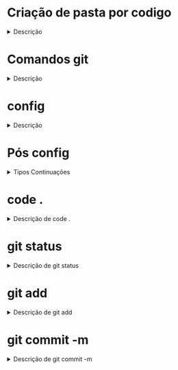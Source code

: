 # Criação de pasta por codigo
<details>
<summary>Descrição</summary>
mkdir (nome da pasta).
</details>

# Comandos git
<details>
<summary>Descrição</summary>
 Para que serve o 'git', ele serve para dar um comando no github.
</details>

# config
<details>
<summary>Descrição</summary>
seve para aplicar uma configuração.
</details>

# Pós config
<details>
<summary>Tipos Continuações</summary>

### --list
<details>
<summary>Descrição de --list</summary>
Lista as configurações.
</details>

### --local
<details>
<summary>Descrição de --local</summary>
faz uma cofiguração apenas no projeto atual.
</details>

### --global
<details>
<summary>Descrição de --global</summary>
faz uma configuração em todos os projeto.
</details>

# Configuração de projeto
<details>
<summary>Continuação das configurações dos projetos</summary>

### --use.email (email)
<details>
<summary>Descrição de --user.emai</summary>
Adiciona o email do autor
</details>

### --user.name (name)
<details>
<summary>Descrição de --user.name</summary>
Adiciona o nome do altor
</details>
</details>
</details>

# code .
<details>
<summary>Descrição de code .</summary>
Abre a Visual Code dentro da pasta atual.
</details>

# git status
<details>
<summary>Descrição de git status</summary>
mostra os arqivos com verções diferentes em vermelho e os com mesma verção em verde.
</details>

# git add
<details>
<summary>Descrição de git add</summary>
Rastreia os arquivos tem comoo rastrear um unico arquivo ou ratrear todos de uma vez ponto (.) na frente do comando, pós usar o comando você poderá usar o comando 'git status' e verá o arquivo verde.
</details>

# git commit -m
<details>
<summary>Descrição de git commit -m</summary>
Salva o arquivo e dmanda uma mensagem de alteração.
</details>